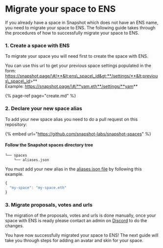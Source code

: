 # Migrate your space to ENS

If you already have a space in Snapshot which does not have an ENS name, you need to migrate your space to ENS. The following guide takes through the procedures of how to successfully migrate your space to ENS.

### 1. Create a space with ENS

To migrate your space you will need first to create the space with ENS.   
  
You can use this url to get your previous space settings populated in the form: https://snapshot.page/\#/**&lt;ens\_space\_id&gt;**/settings/**&lt;previous\_space\_id&gt;**  
Example: https://snapshot.page/\#/**yam.eth**/settings/**yam**

{% page-ref page="create.md" %}

### 2. Declare your new space alias

To add your new space alias you need to do a pull request on this repository:

{% embed url="https://github.com/snapshot-labs/snapshot-spaces" %}

#### Follow the Snapshot spaces directory tree

```bash
└── spaces
    └── aliases.json
```

You must add your new alias in the [aliases.json file](https://github.com/snapshot-labs/snapshot-spaces/blob/master/spaces/aliases.json) by following this example.

```javascript
{
  "my-space": "my-space.eth"
}
```

### 3. Migrate proposals, votes and urls

The migration of the proposals, votes and urls is done manually, once your space with ENS is ready please contact an admin on [Discord](https://discord.snapshot.page) to do the changes.

You have now successfully migrated your space to ENS! The next guide will take you through steps for adding an avatar and skin for your space.

